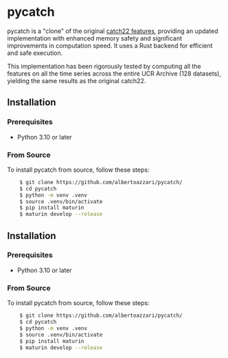 # pycatch

pycatch is a "clone" of the original [catch22 features](https://github.com/DynamicsAndNeuralSystems/catch22), providing an updated implementation with enhanced memory safety and significant improvements in computation speed. It uses a Rust backend for efficient and safe execution.

This implementation has been rigorously tested by computing all the features on all the time series across the entire UCR Archive (128 datasets), yielding the same results as the original catch22.

## Installation

### Prerequisites

-   Python 3.10 or later

### From Source

To install pycatch from source, follow these steps:
```bash
    $ git clone https://github.com/albertoazzari/pycatch/
    $ cd pycatch
    $ python -m venv .venv
    $ source .venv/bin/activate
    $ pip install maturin
    $ maturin develop --release
```

## Installation

### Prerequisites

-   Python 3.10 or later

### From Source

To install pycatch from source, follow these steps:
```bash
    $ git clone https://github.com/albertoazzari/pycatch/
    $ cd pycatch
    $ python -m venv .venv
    $ source .venv/bin/activate
    $ pip install maturin
    $ maturin develop --release
```